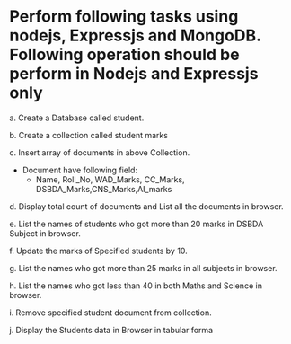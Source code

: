 # Perform following tasks using nodejs, Expressjs and MongoDB. Following operation should be perform in Nodejs and Expressjs only

a. Create a Database called student.

b. Create a collection called student marks

c. Insert array of documents in above Collection. 
  - Document have following field:
    - Name, Roll_No, WAD_Marks, CC_Marks, DSBDA_Marks,CNS_Marks,AI_marks 

d.  Display total count of documents and List all the documents in browser.

e.  List the names of students who got more than 20 marks in DSBDA Subject in browser.

f.  Update the marks of Specified students by 10.

g.  List the names who got more than 25 marks in all subjects in browser.

h.  List the names who got less than 40 in both Maths and Science in browser.

i.  Remove specified student document from collection.

j.  Display the Students data in Browser in tabular forma